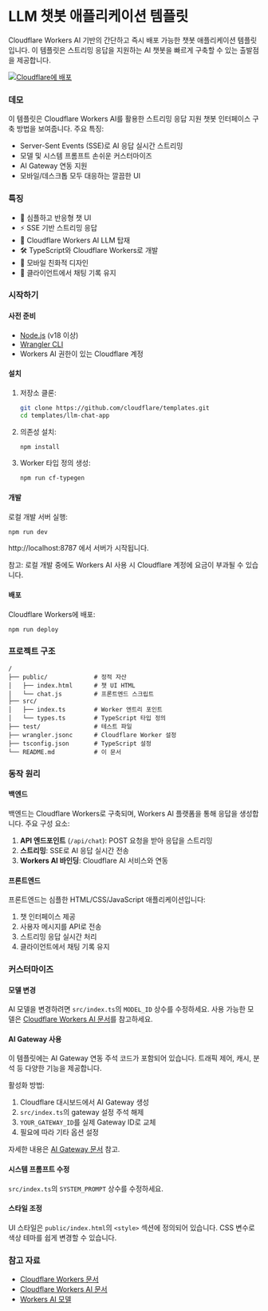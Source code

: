 # LLM 챗봇 애플리케이션 템플릿

Cloudflare Workers AI 기반의 간단하고 즉시 배포 가능한 챗봇 애플리케이션 템플릿입니다. 이 템플릿은 스트리밍 응답을 지원하는 AI 챗봇을 빠르게 구축할 수 있는 출발점을 제공합니다.

[![Cloudflare에 배포](https://deploy.workers.cloudflare.com/button)](https://deploy.workers.cloudflare.com/?url=https://github.com/cloudflare/templates/tree/main/llm-chat-app-template)

<!-- dash-content-start -->

### 데모

이 템플릿은 Cloudflare Workers AI를 활용한 스트리밍 응답 지원 챗봇 인터페이스 구축 방법을 보여줍니다. 주요 특징:

- Server-Sent Events (SSE)로 AI 응답 실시간 스트리밍
- 모델 및 시스템 프롬프트 손쉬운 커스터마이즈
- AI Gateway 연동 지원
- 모바일/데스크톱 모두 대응하는 깔끔한 UI

### 특징

- 💬 심플하고 반응형 챗 UI
- ⚡ SSE 기반 스트리밍 응답
- 🧠 Cloudflare Workers AI LLM 탑재
- 🛠️ TypeScript와 Cloudflare Workers로 개발
- 📱 모바일 친화적 디자인
- 🔄 클라이언트에서 채팅 기록 유지
<!-- dash-content-end -->

### 시작하기

#### 사전 준비

- [Node.js](https://nodejs.org/) (v18 이상)
- [Wrangler CLI](https://developers.cloudflare.com/workers/wrangler/install-and-update/)
- Workers AI 권한이 있는 Cloudflare 계정

#### 설치

1. 저장소 클론:

   ```bash
   git clone https://github.com/cloudflare/templates.git
   cd templates/llm-chat-app
   ```

2. 의존성 설치:

   ```bash
   npm install
   ```

3. Worker 타입 정의 생성:
   ```bash
   npm run cf-typegen
   ```

#### 개발

로컬 개발 서버 실행:

```bash
npm run dev
```

http://localhost:8787 에서 서버가 시작됩니다.

참고: 로컬 개발 중에도 Workers AI 사용 시 Cloudflare 계정에 요금이 부과될 수 있습니다.

#### 배포

Cloudflare Workers에 배포:

```bash
npm run deploy
```

### 프로젝트 구조

```
/
├── public/             # 정적 자산
│   ├── index.html      # 챗 UI HTML
│   └── chat.js         # 프론트엔드 스크립트
├── src/
│   ├── index.ts        # Worker 엔트리 포인트
│   └── types.ts        # TypeScript 타입 정의
├── test/               # 테스트 파일
├── wrangler.jsonc      # Cloudflare Worker 설정
├── tsconfig.json       # TypeScript 설정
└── README.md           # 이 문서
```

### 동작 원리

#### 백엔드

백엔드는 Cloudflare Workers로 구축되며, Workers AI 플랫폼을 통해 응답을 생성합니다. 주요 구성 요소:

1. **API 엔드포인트** (`/api/chat`): POST 요청을 받아 응답을 스트리밍
2. **스트리밍**: SSE로 AI 응답 실시간 전송
3. **Workers AI 바인딩**: Cloudflare AI 서비스와 연동

#### 프론트엔드

프론트엔드는 심플한 HTML/CSS/JavaScript 애플리케이션입니다:

1. 챗 인터페이스 제공
2. 사용자 메시지를 API로 전송
3. 스트리밍 응답 실시간 처리
4. 클라이언트에서 채팅 기록 유지

### 커스터마이즈

#### 모델 변경

AI 모델을 변경하려면 `src/index.ts`의 `MODEL_ID` 상수를 수정하세요. 사용 가능한 모델은 [Cloudflare Workers AI 문서](https://developers.cloudflare.com/workers-ai/models/)를 참고하세요.

#### AI Gateway 사용

이 템플릿에는 AI Gateway 연동 주석 코드가 포함되어 있습니다. 트래픽 제어, 캐시, 분석 등 다양한 기능을 제공합니다.

활성화 방법:

1. Cloudflare 대시보드에서 AI Gateway 생성
2. `src/index.ts`의 gateway 설정 주석 해제
3. `YOUR_GATEWAY_ID`를 실제 Gateway ID로 교체
4. 필요에 따라 기타 옵션 설정

자세한 내용은 [AI Gateway 문서](https://developers.cloudflare.com/ai-gateway/) 참고.

#### 시스템 프롬프트 수정

`src/index.ts`의 `SYSTEM_PROMPT` 상수를 수정하세요.

#### 스타일 조정

UI 스타일은 `public/index.html`의 `<style>` 섹션에 정의되어 있습니다. CSS 변수로 색상 테마를 쉽게 변경할 수 있습니다.

### 참고 자료

- [Cloudflare Workers 문서](https://developers.cloudflare.com/workers/)
- [Cloudflare Workers AI 문서](https://developers.cloudflare.com/workers-ai/)
- [Workers AI 모델](https://developers.cloudflare.com/workers-ai/models/) 